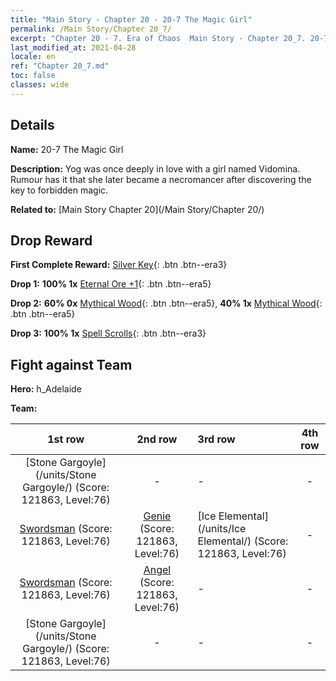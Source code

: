 ```yaml
---
title: "Main Story - Chapter 20 - 20-7 The Magic Girl"
permalink: /Main Story/Chapter 20_7/
excerpt: "Chapter 20 - 7. Era of Chaos  Main Story - Chapter 20_7. 20-7 The Magic Girl"
last_modified_at: 2021-04-28
locale: en
ref: "Chapter 20_7.md"
toc: false
classes: wide
---
```


## Details

 **Name:** 20-7 The Magic Girl

 **Description:** Yog was once deeply in love with a girl named Vidomina. Rumour has it that she later became a necromancer after discovering the key to forbidden magic.

 **Related to:** [Main Story Chapter 20](/Main Story/Chapter 20/)

## Drop Reward

 **First Complete Reward:** [Silver Key](/Items/con_693/){: .btn .btn--era3}

 **Drop 1:** **100% 1x** [Eternal Ore +1](/Items/mat_68/){: .btn .btn--era5}

 **Drop 2:** **60% 0x** [Mythical Wood](/Items/mat_62/){: .btn .btn--era5}, **40% 1x** [Mythical Wood](/Items/mat_62/){: .btn .btn--era5}

 **Drop 3:** **100% 1x** [Spell Scrolls](/Items/con_694/){: .btn .btn--era3}


## Fight against Team
 **Hero:** h_Adelaide

 **Team:**


  | 1st row | 2nd row | 3rd row | 4th row |
  |:----:|:----:|:----|:----:|
  | [Stone Gargoyle](/units/Stone Gargoyle/) (Score: 121863, Level:76)  | - | - | - |
  | [Swordsman](/units/Swordsman/) (Score: 121863, Level:76)  | [Genie](/units/Genie/) (Score: 121863, Level:76)  | [Ice Elemental](/units/Ice Elemental/) (Score: 121863, Level:76)  | - |
  | [Swordsman](/units/Swordsman/) (Score: 121863, Level:76)  | [Angel](/units/Angel/) (Score: 121863, Level:76)  | - | - |
  | [Stone Gargoyle](/units/Stone Gargoyle/) (Score: 121863, Level:76)  | - | - | - |


